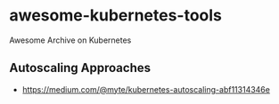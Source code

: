 # awesome-kubernetes-tools
Awesome Archive on Kubernetes

## Autoscaling Approaches
- https://medium.com/@myte/kubernetes-autoscaling-abf11314346e
